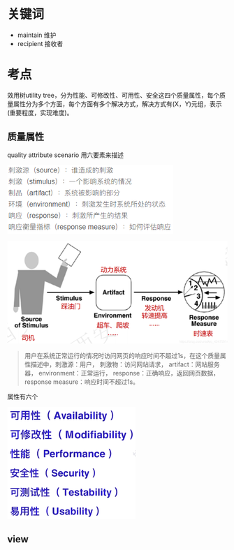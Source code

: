 # 关键词

- maintain 维护
- recipient 接收者


# 考点

效用树utility tree，分为性能、可修改性、可用性、安全这四个质量属性，每个质量属性分为多个方面，每个方面有多个解决方式，解决方式有(X，Y)元组，表示(重要程度，实现难度)。

## 质量属性

quality attribute scenario 用六要素来描述

![400](assets/uTools_1686493939490.png)

![500](assets/uTools_1686493988714.png)

>用户在系统正常运行的情况时访问网页的响应时间不超过1s，在这个质量属性描述中，刺激源：用户，
>刺激物：访问网站请求，
>artifact：网站服务器，
>environment：正常运行，
>response：正确响应，返回网页数据，
>response measure：响应时间不超过1s。

属性有六个

![300](assets/uTools_1686492765922.png)

## view






















